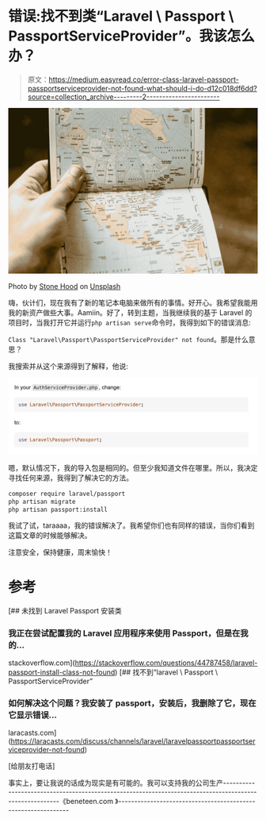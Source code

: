 # 错误:找不到类“Laravel \ Passport \ PassportServiceProvider”。我该怎么办？

> 原文：<https://medium.easyread.co/error-class-laravel-passport-passportserviceprovider-not-found-what-should-i-do-d12c018df6dd?source=collection_archive---------2----------------------->

![](img/dd5f8b8c2ed666ba4bb6ead1056c267a.png)

Photo by [Stone Hood](https://unsplash.com/@stonehood?utm_source=medium&utm_medium=referral) on [Unsplash](https://unsplash.com?utm_source=medium&utm_medium=referral)

嗨，伙计们，现在我有了新的笔记本电脑来做所有的事情。好开心。我希望我能用我的新资产做些大事。Aamiin。好了，转到主题，当我继续我的基于 Laravel 的项目时，当我打开它并运行`php artisan serve`命令时，我得到如下的错误消息:

`Class "Laravel\Passport\PassportServiceProvider" not found`。那是什么意思？

我搜索并从这个来源得到了解释，他说:

![](img/3d2134b7a8407b724077852838aa606b.png)

嗯，默认情况下，我的导入包是相同的。但至少我知道文件在哪里。所以，我决定寻找任何来源，我得到了解决它的方法。

```
composer require laravel/passport 
php artisan migrate 
php artisan passport:install
```

我试了试，taraaaa，我的错误解决了。我希望你们也有同样的错误，当你们看到这篇文章的时候能够解决。

注意安全，保持健康，周末愉快！

# 参考

[](https://stackoverflow.com/questions/44787458/laravel-passport-install-class-not-found) [## 未找到 Laravel Passport 安装类

### 我正在尝试配置我的 Laravel 应用程序来使用 Passport，但是在我的…

stackoverflow.com](https://stackoverflow.com/questions/44787458/laravel-passport-install-class-not-found)  [## 找不到“laravel \ Passport \ PassportServiceProvider”

### 如何解决这个问题？我安装了 passport，安装后，我删除了它，现在它显示错误…

laracasts.com](https://laracasts.com/discuss/channels/laravel/laravelpassportpassportserviceprovider-not-found) 

[给朋友打电话]

事实上，要让我说的话成为现实是有可能的。我可以支持我的公司生产--------------------------------------------------------------------------------------------------------《beneteen.com 》--------------------------------------------------------------